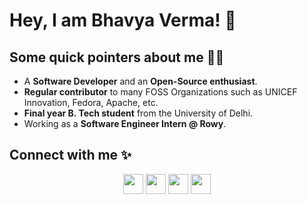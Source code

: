 # Hey, I am Bhavya Verma! 👋

## Some quick pointers about me 🙋‍♀️

- A **Software Developer** and an **Open-Source enthusiast**. 
- **Regular contributor** to many FOSS Organizations such as UNICEF Innovation, Fedora, Apache, etc.
- **Final year B. Tech student** from the University of Delhi.
- Working as a **Software Engineer Intern @ Rowy**.

## Connect with me ✨
<n><n>
<p align="center">
<a href="https://discord.com/users/697136336582344786" target="_blank" rel="noreferrer"><img src="https://raw.githubusercontent.com/danielcranney/readme-generator/main/public/icons/socials/discord.svg" width="32" height="32" /></a> <a href="https://www.github.com/BeeBombshell" target="_blank" rel="noreferrer"><img src="https://raw.githubusercontent.com/danielcranney/readme-generator/main/public/icons/socials/github-dark.svg" width="32" height="32" /></a> <a href="https://www.linkedin.com/in/BeeBombshell" target="_blank" rel="noreferrer"><img src="https://raw.githubusercontent.com/danielcranney/readme-generator/main/public/icons/socials/linkedin.svg" width="32" height="32" /></a> <a href="https://www.twitter.com/Bee_Bombshell" target="_blank" rel="noreferrer"><img src="https://raw.githubusercontent.com/danielcranney/readme-generator/main/public/icons/socials/twitter.svg" width="32" height="32" /></a></p>  